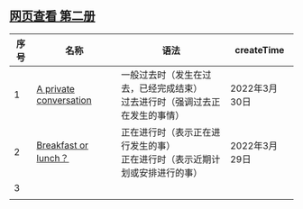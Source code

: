 



## [网页查看 第二册](https://chenmx08.github.io/new-concept-english.github.io/)

| 序号 | 名称                                         | 语法                                                         | createTime    |
| ---- | -------------------------------------------- | ------------------------------------------------------------ | ------------- |
| 1    | [A private conversation](./新概念2/1/1.html) | 一般过去时（发生在过去，已经完成结束）<br/>过去进行时（强调过去正在发生的事情） | 2022年3月30日 |
| 2    | [Breakfast or lunch？](./新概念2/2/2.html)   | 正在进行时（表示正在进行发生的事）<br/>正在进行时（表示近期计划或安排进行的事） | 2022年3月29日 |
| 3    |                                              |                                                              |               |
|      |                                              |                                                              |               |

 

